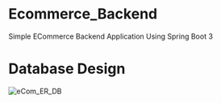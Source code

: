 # Ecommerce_Backend
Simple ECommerce Backend Application Using Spring Boot 3

# Database Design
![eCom_ER_DB](https://github.com/user-attachments/assets/a483b55f-e715-420a-94f9-acdc5ce72c0b)
